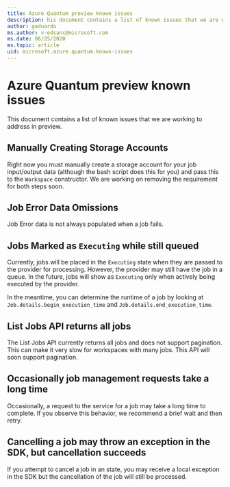 ```yaml
---
title: Azure Quantum preview known issues
description: his document contains a list of known issues that we are working to address in preview.
author: geduardo
ms.author: v-edsanc@microsoft.com
ms.date: 06/25/2020
ms.topic: article
uid: microsoft.azure.quantum.known-issues
---
```


# Azure Quantum preview known issues

This document contains a list of known issues that we are working to address in preview.

## Manually Creating Storage Accounts

Right now you must manually create a storage account for your job input/output data (although the bash script does this for you) and pass this to the `Workspace` constructor. We are working on removing the requirement for both steps soon.

## Job Error Data Omissions

Job Error data is not always populated when a job fails.

## Jobs Marked as `Executing` while still queued

Currently, jobs will be placed in the `Executing` state when they are passed to the provider for processing. However, the provider may still have the job in a queue. In the future, jobs will show as `Executing` only when actively being executed by the provider.

In the meantime, you can determine the runtime of a job by looking at `Job.details.begin_execution_time` and `Job.details.end_execution_time`.

## List Jobs API returns all jobs

The List Jobs API currently returns all jobs and does not support pagination. This can make it very slow for workspaces with many jobs. This API will soon support pagination.

## Occasionally job management requests take a long time

Occasionally, a request to the service for a job may take a long time to complete. If you observe this behavior, we recommend a brief wait and then retry.

## Cancelling a job may throw an exception in the SDK, but cancellation succeeds

If you attempt to cancel a job in an state, you may receive a local exception in the SDK but the cancellation of the job will still be processed.